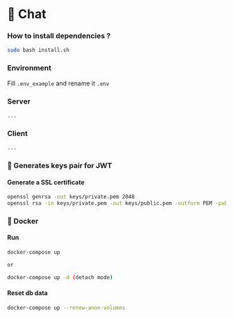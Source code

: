 # 💬 Chat

### How to install dependencies ?

```bash
sudo bash install.sh
```

### Environment

Fill `.env_example` and rename it `.env`

### Server

```bash
...
```

### Client

```bash
...
```

### 🔐 Generates keys pair for JWT

#### Generate a SSL certificate

```bash
openssl genrsa -out keys/private.pem 2048
openssl rsa -in keys/private.pem -out keys/public.pem -outform PEM -pubout
```

### 🐳 Docker

#### Run

```bash
docker-compose up

or

docker-compose up -d (detach mode)
```

#### Reset db data

```bash
docker-compose up --renew-anon-volumes
```